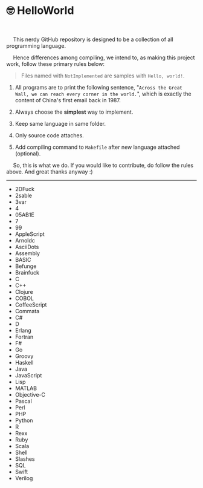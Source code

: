 # 🤓 HelloWorld

&nbsp;

&emsp; This nerdy GitHub repository is designed to be a collection of all programming language.

&emsp; Hence differences among compiling, we intend to, as making this project work, follow these primary rules below:

 > Files named with `NotImplemented` are samples with `Hello, world!`.

1. All programs are to print the following sentence, "`Across the Great Wall, we can reach every corner in the world.`", which is exactly the content of China's first email back in 1987.

2. Always choose the **simplest** way to implement.

3. Keep same language in same folder.

4. Only source code attaches.

5. Add compiling command to `Makefile` after new language attached (optional).

&emsp; So, this is what we do. If you would like to contribute, do follow the rules above. And great thanks anyway :)

------

- 2DFuck
- 2sable
- 3var
- 4
- 05AB1E
- 7
- 99
- AppleScript
- Arnoldc
- AsciiDots
- Assembly
- BASIC
- Befunge
- Brainfuck
- C
- C++
- Clojure
- COBOL
- CoffeeScript
- Commata
- C#
- D
- Erlang
- Fortran
- F#
- Go
- Groovy
- Haskell
- Java
- JavaScript
- Lisp
- MATLAB
- Objective-C
- Pascal
- Perl
- PHP
- Python
- R
- Rexx
- Ruby
- Scala
- Shell
- Slashes
- SQL
- Swift
- Verilog

